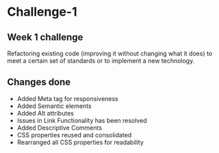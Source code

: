 # Challenge-1

## Week 1 challenge

Refactoring existing code (improving it without changing what it does) to meet a certain set of standards or to implement a new technology.

## Changes done

- Added Meta tag for responsiveness
- Added Semantic elements
- Added Alt attributes
- Issues in Link Functionality has been resolved
- Added Descriptive Comments
- CSS properties reused and consolidated
- Rearranged all CSS properties for readability
